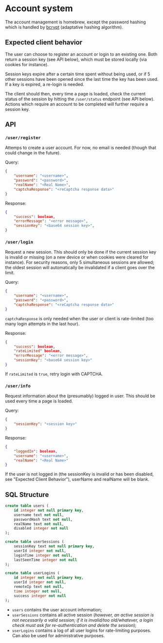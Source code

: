 Account system
==============

The account management is homebrew, except the password hashing which is handled by [bcrypt](https://godoc.org/golang.org/x/crypto/bcrypt) (adaptative hashing algorithm).

Expected client behavior
------------------------

The user can choose to register an account or login to an existing one. Both return a session key (see API below), which must be stored locally (via cookies for instance).

Session keys expire after a certain time spent without being used, or if 5 other sessions have been opened since the last time the key has been used. If a key is expired, a re-login is needed.

The client should then, every time a page is loaded, check the current status of the session by hitting the `/user/status` endpoint (see API below). Actions which require an account to be completed will further require a session key.

API
---

### `/user/register`

Attemps to create a user account. For now, no email is needed (though that could change in the future).

Query:
```JSON
{
    "username": "<username>",
    "password": "<password>",
    "realName": "<Real Name>",
    "captchaResponse": "<reCaptcha response data>"
}
```

Response:
```JSON
{
	"success": boolean,
	"errorMessage": "<error message>",
	"sessionKey": "<base64 session key>",
}
```

### `/user/login`

Request a new session. This should only be done if the current session key is invalid or missing (on a new device or when cookies were cleared for instance).
For security reasons, only 5 simultaneous sessions are allowed; the oldest session will automatically be invalidated if a client goes over the limit.

Query:
```JSON
{
    "username": "<username>",
    "password": "<password>",
    "captchaResponse": "<reCaptcha response data>"
}
```
`captchaResponse` is only needed when the user or client is rate-limited (too many login attempts in the last hour).

Response:
```JSON
{
	"success": boolean,
    "rateLimited" boolean,
	"errorMessage": "<error message>",
	"sessionKey": "<base64 session key>"
}
```
If `rateLimited` is `true`, retry login with CAPTCHA.

### `/user/info`

Request information about the (presumably) logged in user. This should be used every time a page is loaded.

Query:
```JSON
{
    "sessionKey": "<session key>"
}
```

Response:
```JSON
{
    "loggedIn": boolean,
    "username": "<username>",
    "realName": "<Real Name>"
}
```
If the user is not logged in (the sessionKey is invalid or has been disabled, see "Expected Client Behavior"), userName and realName will be blank.

SQL Structure
-------------

```SQL
create table users (
    id integer not null primary key,
    username text not null,
    passwordHash text not null,
    realName text not null,
    disabled integer not null
);

create table userSessions (
    sessionKey text not null primary key,
    userId integer not null,
    loginTime integer not null,
    lastSeenTime integer not null
);

create table userLogins (
    id integer not null primary key,
    userId integer not null,
    remoteIp text not null,
    time integer not null,
    success integer not null
);
```

* `users` contains the user account information;
* `userSessions` contains all active session (*however, an active session is not necessarily a valid session; if it is invalid/too old/whatever, a login check must ask for re-authentication and delete the session*);
* `userLogins` contains a log of all user logins for rate-limiting purposes. Can also be used for administrative purposes.